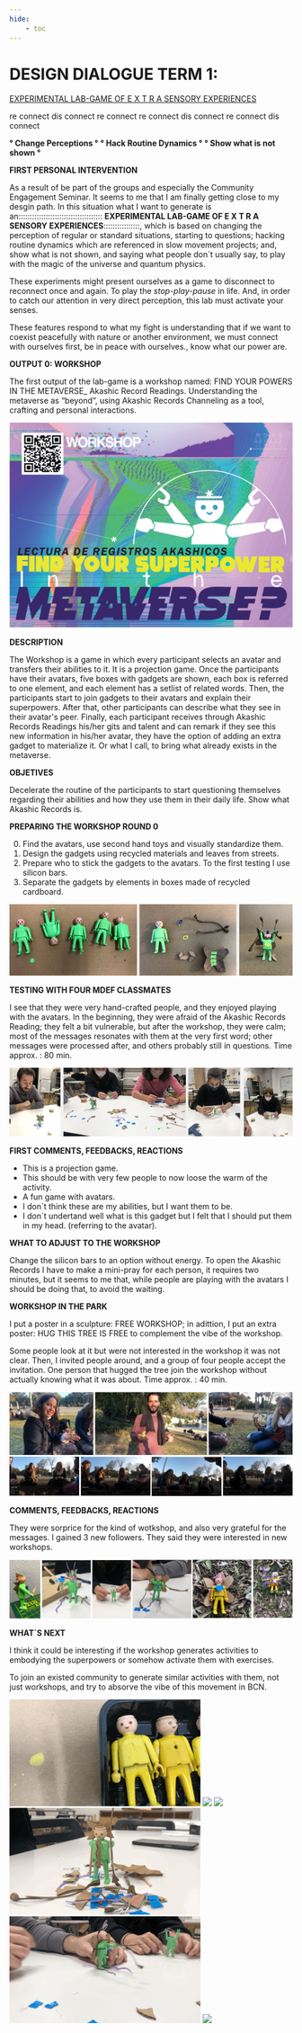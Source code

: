 ```yaml
---
hide:
    - toc
---
```


# DESIGN DIALOGUE TERM 1: 

[EXPERIMENTAL LAB-GAME OF E X T R A SENSORY EXPERIENCES](https://www.instagram.com/6066lab/)

re connect dis connect re connect re connect dis connect re connect dis connect

**° Change Perceptions °**
**° Hack Routine Dynamics °**
**° Show what is not shown °**

**FIRST PERSONAL INTERVENTION**

As a result of be part of the groups and especially the Community Engagement Seminar. It seems to me that I am finally getting close to my desgin path.  In this situation what I want to generate is an:::::::::::::::::::::::::::::::::::::
**EXPERIMENTAL LAB-GAME OF  E X T R A SENSORY EXPERIENCES**::::::::::::::::, which is based on changing the perception of regular or standard situations, starting to questions; hacking routine dynamics which are referenced in slow movement projects; and, show what is not shown, and saying what people don´t usually say, to play with the magic of the universe and quantum physics.

These experiments might present ourselves as a game to disconnect to reconnect once and again. To play the *stop-play-pause* in life. And, in order to catch our attention in very direct perception, this lab must activate your senses. 

These features respond to what my fight is understanding that if we want to coexist peacefully with nature or another environment, we must connect with ourselves first, be in peace with ourselves., know what our power are.

**OUTPUT 0:  WORKSHOP**

The first output of the lab-game is a workshop named: FIND YOUR POWERS IN THE METAVERSE_ Akashic Record Readings.  Understanding the metaverse as “beyond”, using Akashic Records Channeling as a tool, crafting and personal interactions.

![](../images/DD/0.jpg)

**DESCRIPTION**

The Workshop is a game in which every participant selects an avatar and transfers their abilities to it.  It is a projection game.
Once the participants have their avatars, five boxes with gadgets are shown, each box is referred to one element, and each element has a setlist of related words. 
Then, the participants start to join gadgets to their avatars and explain their superpowers.
After that, other participants can describe what they see in their avatar's peer. 
Finally, each participant receives through Akashic Records Readings his/her gits and talent and can remark if they see this new information in his/her avatar, they have the option of adding an extra gadget to materialize it. Or what I call, to bring what already exists in the metaverse.

**OBJETIVES**

Decelerate the routine of the participants to start questioning themselves regarding their abilities and how they use them in their daily life.
Show what Akashic Records is.

**PREPARING THE WORKSHOP ROUND 0**

0. Find the avatars, use second hand toys and visually standardize them.
1. Design the gadgets using recycled materials and leaves from streets.
2. Prepare who to stick the gadgets to the avatars. To the first testing I use silicon bars.
3. Separate the gadgets by elements in boxes made of recycled cardboard.

![](../images/DD/05.jpg)

**TESTING WITH FOUR MDEF CLASSMATES**

I see that they were very hand-crafted people, and they enjoyed playing with the avatars. In the beginning, they were afraid of the Akashic Records Reading; they felt a bit vulnerable, but after the workshop, they were calm; most of the messages resonates with them at the very first word; other messages were processed after, and others probably still in questions.
Time approx. : 80 min. 

![](../images/DD/06.jpg)

**FIRST COMMENTS, FEEDBACKS, REACTIONS**

- This is a projection game.
- This should be with very few people to now loose the warm of the activity.
- A fun game with avatars.
- I don´t think these are my abilities, but I want them to be.
- I don´t undertand well what is this gadget but I felt that I should put them in my head. (referring to the avatar).

**WHAT TO ADJUST TO THE WORKSHOP**

Change the silicon bars to an option without energy.
To open the Akashic Records I have to make a mini-pray for each person, it requires two minutes, but it seems to me that, while people are playing with the avatars I should be doing that, to avoid the waiting.

**WORKSHOP IN THE PARK**

I put a poster in a sculpture: FREE WORKSHOP; in adittion, I put an extra poster: HUG THIS TREE IS FREE to complement the vibe of the workshop.

Some people look at it but were not interested in the workshop it was not clear.  Then, I invited people around, and a group of four people accept the invitation.
One person that hugged the tree join the workshop without actually knowing what it was about.
Time approx. : 40 min. 

![](../images/DD/07.jpg)
![](../images/DD/09.jpg)

**COMMENTS, FEEDBACKS, REACTIONS**

They were sorprice for the kind of wotkshop, and also very grateful for the messages. I gained 3 new followers. They said they were interested in new workshops.

![](../images/DD/08.jpg)

**WHAT´S NEXT**

I think it could be interesting if the workshop generates activities to embodying the superpowers or somehow activate them with exercises.

To join an existed community to generate similar activities with them, not just workshops, and try to absorve the vibe of this movement in BCN.

![](../images/DD/00.gif) ![](../images/DD/01.gif)
![](../images/DD/02.gif) ![](../images/DD/03.gif)
![](../images/DD/04.gif) ![](../images/DD/45.gif)





